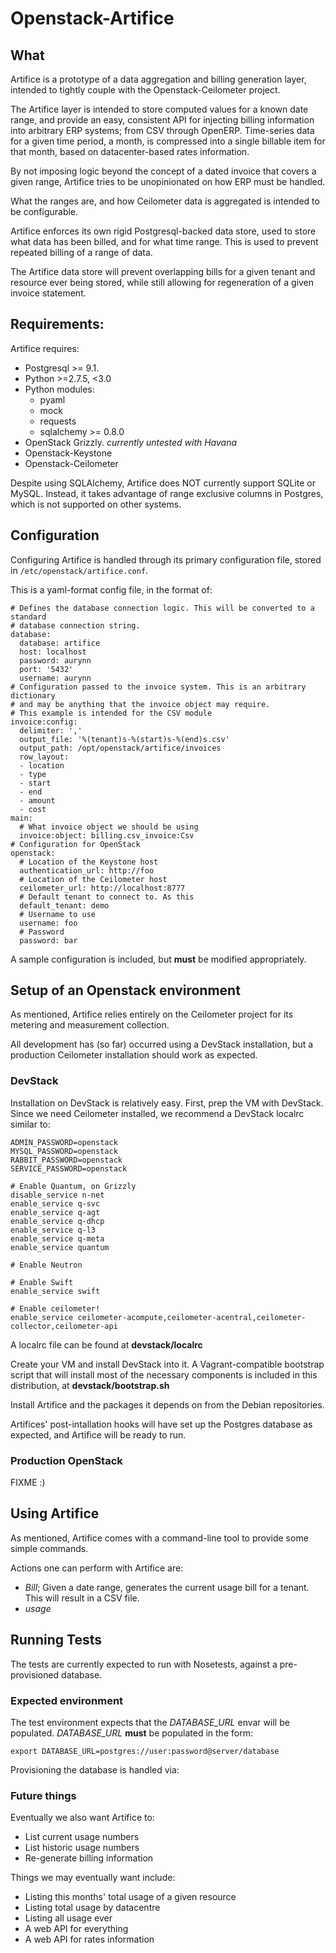 # Openstack-Artifice

## What

Artifice is a prototype of a data aggregation and billing generation layer, intended to tightly couple with the Openstack-Ceilometer 
project.

The Artifice layer is intended to store computed values for a known date range, and provide an easy, consistent API for injecting
billing information into arbitrary ERP systems; from CSV through OpenERP.
Time-series data for a given time period, a month, is compressed into a single billable item for that month, based on datacenter-based
rates information.

By not imposing logic beyond the concept of a dated invoice that covers a given range, Artifice tries to be unopinionated on how ERP 
must be handled.

What the ranges are, and how Ceilometer data is aggregated is intended to be configurable.

Artifice enforces its own rigid Postgresql-backed data store, used to store what data has been billed, and for what time range. This is used to prevent repeated billing of a range of data.

The Artifice data store will prevent overlapping bills for a given tenant and resource ever being stored, while still allowing for regeneration of a given invoice statement.

## Requirements:

Artifice requires:
  * Postgresql >= 9.1.
  * Python >=2.7.5, <3.0
  * Python modules:
    * pyaml
    * mock
    * requests
    * sqlalchemy >= 0.8.0
  * OpenStack Grizzly. *currently untested with Havana*
  * Openstack-Keystone
  * Openstack-Ceilometer

Despite using SQLAlchemy, Artifice does NOT currently support SQLite or MySQL. Instead, it takes advantage of range exclusive 
columns in Postgres, which is not supported on other systems.

## Configuration

Configuring Artifice is handled through its primary configuration file, stored in `/etc/openstack/artifice.conf`.

This is a yaml-format config file, in the format of:

    # Defines the database connection logic. This will be converted to a standard
    # database connection string.
    database:
      database: artifice
      host: localhost
      password: aurynn
      port: '5432'
      username: aurynn
    # Configuration passed to the invoice system. This is an arbitrary dictionary 
    # and may be anything that the invoice object may require.
    # This example is intended for the CSV module
    invoice:config:
      delimiter: ','
      output_file: '%(tenant)s-%(start)s-%(end)s.csv'
      output_path: /opt/openstack/artifice/invoices
      row_layout:
      - location
      - type
      - start
      - end
      - amount
      - cost
    main:
      # What invoice object we should be using
      invoice:object: billing.csv_invoice:Csv
    # Configuration for OpenStack
    openstack:
      # Location of the Keystone host
      authentication_url: http://foo
      # Location of the Ceilometer host
      ceilometer_url: http://localhost:8777
      # Default tenant to connect to. As this
      default_tenant: demo
      # Username to use
      username: foo
      # Password
      password: bar

A sample configuration is included, but **must** be modified appropriately.

## Setup of an Openstack environment

As mentioned, Artifice relies entirely on the Ceilometer project for its metering and measurement collection.

All development has (so far) occurred using a DevStack installation, but a production Ceilometer installation should work as expected.

### DevStack

Installation on DevStack is relatively easy.
First, prep the VM with DevStack.
Since we need Ceilometer installed, we recommend a DevStack localrc similar to:

    ADMIN_PASSWORD=openstack
    MYSQL_PASSWORD=openstack
    RABBIT_PASSWORD=openstack
    SERVICE_PASSWORD=openstack

    # Enable Quantum, on Grizzly
    disable_service n-net
    enable_service q-svc
    enable_service q-agt
    enable_service q-dhcp
    enable_service q-l3
    enable_service q-meta
    enable_service quantum

    # Enable Neutron

    # Enable Swift
    enable_service swift

    # Enable ceilometer!
    enable_service ceilometer-acompute,ceilometer-acentral,ceilometer-collector,ceilometer-api

A localrc file can be found at **devstack/localrc**

Create your VM and install DevStack into it. A Vagrant-compatible bootstrap script that will install most of the necessary components is included in this distribution, at **devstack/bootstrap.sh**

Install Artifice and the packages it depends on from the Debian repositories.

Artifices' post-intallation hooks will have set up the Postgres database as expected, and Artifice will be ready to run.

### Production OpenStack

FIXME :)

## Using Artifice

As mentioned, Artifice comes with a command-line tool to provide some simple commands.

Actions one can perform with Artifice are:

 * *Bill*; Given a date range, generates the current usage bill for a tenant. This will result in a CSV file.
 * *usage*


## Running Tests

The tests are currently expected to run with Nosetests, against a pre-provisioned database.

### Expected environment

The test environment expects that the *DATABASE_URL* envar will be populated.
*DATABASE_URL* **must** be populated in the form:

    export DATABASE_URL=postgres://user:password@server/database


Provisioning the database is handled via:



### Future things

Eventually we also want Artifice to:

 * List current usage numbers
 * List historic usage numbers
 * Re-generate billing information

Things we may eventually want include:

 * Listing this months' total usage of a given resource
 * Listing total usage by datacentre
 * Listing all usage ever
 * A web API for everything
 * A web API for rates information
